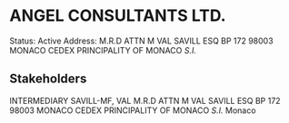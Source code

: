 # ANGEL CONSULTANTS LTD.
Status: Active
Address: M.R.D ATTN M VAL SAVILL ESQ BP 172 98003 MONACO CEDEX PRINCIPALITY OF MONACO *S.I.*

## Stakeholders
INTERMEDIARY
SAVILL-MF, VAL
M.R.D ATTN M VAL SAVILL ESQ BP 172 98003 MONACO CEDEX PRINCIPALITY OF MONACO *S.I.*
Monaco



